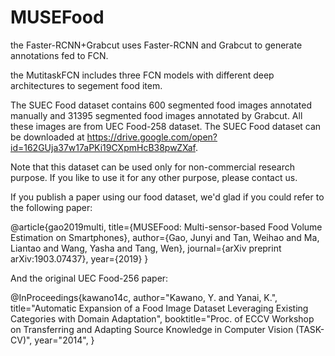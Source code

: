 # MUSEFood
the Faster-RCNN+Grabcut uses Faster-RCNN and Grabcut to generate annotations fed to FCN.

the MutitaskFCN includes three FCN models with different deep architectures to segement food item.

The SUEC Food dataset contains 600 segmented food images annotated manually and 31395 segmented food images annotated by Grabcut. All these images are from UEC Food-258 dataset. The SUEC Food dataset can be downloaded at https://drive.google.com/open?id=162GUja37w17aPKi19CXpmHcB38pwZXaf.

Note that this dataset can be used only for non-commercial research purpose. If you like to use it for any other purpose, please contact us.

If you publish a paper using our food dataset, we'd glad if you could refer to the following paper:

@article{gao2019multi,
  title={MUSEFood: Multi-sensor-based Food Volume Estimation on Smartphones},
  author={Gao, Junyi and Tan, Weihao and Ma, Liantao and Wang, Yasha and Tang, Wen},
  journal={arXiv preprint arXiv:1903.07437},
  year={2019}
}

And the original UEC Food-256 paper:

@InProceedings{kawano14c,
 author="Kawano, Y. and Yanai, K.",
 title="Automatic Expansion of a Food Image Dataset Leveraging Existing Categories with Domain Adaptation",
 booktitle="Proc. of ECCV Workshop on Transferring and Adapting Source
Knowledge in Computer Vision (TASK-CV)",
 year="2014",
}
